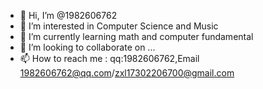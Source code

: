 - 👋 Hi, I’m @1982606762
- 👀 I’m interested in Computer Science and Music
- 🌱 I’m currently learning math and computer fundamental
- 💞️ I’m looking to collaborate on ...
- 📫 How to reach me : qq:1982606762,Email 1982606762@qq.com/zxl17302206700@gmail.com

<!---
1982606762/1982606762 is a ✨ special ✨ repository because its `README.md` (this file) appears on your GitHub profile.
You can click the Preview link to take a look at your changes.
--->
